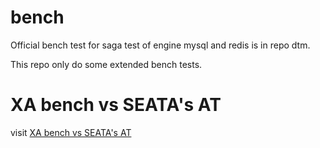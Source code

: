 # bench
Official bench test for saga test of engine mysql and redis is in repo dtm.

This repo only do some extended bench tests.
# XA bench vs SEATA's AT
visit [XA bench vs SEATA's AT](./xa-at)
